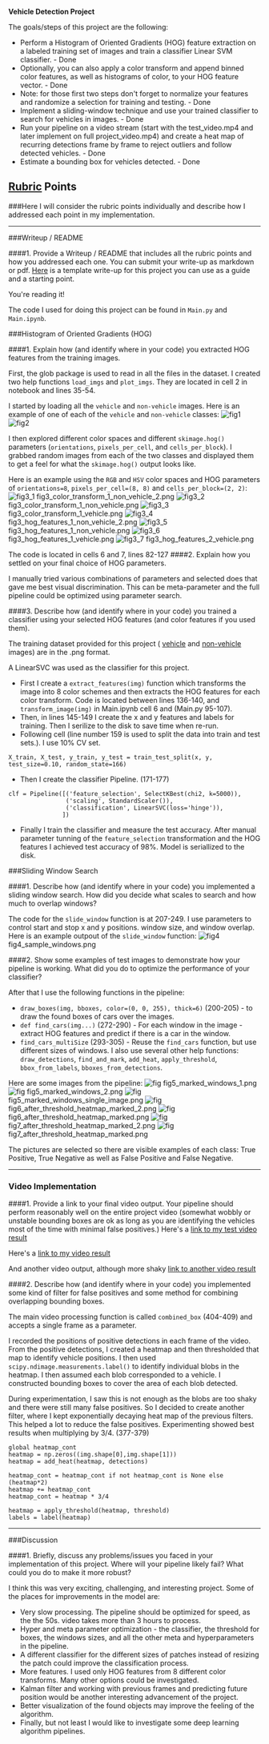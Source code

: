 **Vehicle Detection Project**

The goals/steps of this project are the following:

* Perform a Histogram of Oriented Gradients (HOG) feature extraction on a labeled training set of images and train a classifier Linear SVM classifier. - Done
* Optionally, you can also apply a color transform and append binned color features, as well as histograms of color, to your HOG feature vector. - Done
* Note: for those first two steps don't forget to normalize your features and randomize a selection for training and testing. - Done
* Implement a sliding-window technique and use your trained classifier to search for vehicles in images. - Done
* Run your pipeline on a video stream (start with the test_video.mp4 and later implement on full project_video.mp4) and create a heat map of recurring detections frame by frame to reject outliers and follow detected vehicles. - Done
* Estimate a bounding box for vehicles detected. - Done


## [Rubric](https://review.udacity.com/#!/rubrics/513/view) Points
###Here I will consider the rubric points individually and describe how I addressed each point in my implementation.  

---
###Writeup / README

####1. Provide a Writeup / README that includes all the rubric points and how you addressed each one.  You can submit your write-up as markdown or pdf.  [Here](https://github.com/udacity/CarND-Vehicle-Detection/blob/master/writeup_template.md) is a template write-up for this project you can use as a guide and a starting point.  

You're reading it!

The code I used for doing this project can be found in `Main.py` and `Main.ipynb`. 


###Histogram of Oriented Gradients (HOG)

####1. Explain how (and identify where in your code) you extracted HOG features from the training images.

First, the glob package is used to read in all the files in the dataset. I created two help functions `load_imgs` and `plot_imgs`. They are located in cell 2 in notebook and lines 35-54.



I started by loading all the `vehicle` and `non-vehicle` images.  Here is an example of one of each of the `vehicle` and `non-vehicle` classes:
![fig1](./output_images/fig1_vehicle_imgs.png)
![fig2](./output_images/fig2_non_vehicle_imgs.png)


I then explored different color spaces and different `skimage.hog()` parameters (`orientations`, `pixels_per_cell`, and `cells_per_block`).  I grabbed random images from each of the two classes and displayed them to get a feel for what the `skimage.hog()` output looks like.

Here is an example using the `RGB` and `HSV` color spaces and HOG parameters of `orientations=8`, `pixels_per_cell=(8, 8)` and `cells_per_block=(2, 2)`:
![fig3_1](./output_images/fig3_color_transform_1_non_vehicle_2.png) fig3_color_transform_1_non_vehicle_2.png
![fig3_2](./output_images/fig3_color_transform_1_non_vehicle.png) fig3_color_transform_1_non_vehicle.png
![fig3_3](./output_images/fig3_color_transform_1_vehicle.png) fig3_color_transform_1_vehicle.png
![fig3_4](./output_images/fig3_hog_features_1_non_vehicle_2.png) fig3_hog_features_1_non_vehicle_2.png
![fig3_5](./output_images/fig3_hog_features_1_non_vehicle.png) fig3_hog_features_1_non_vehicle.png
![fig3_6](./output_images/fig3_hog_features_1_vehicle.png) fig3_hog_features_1_vehicle.png
![fig3_7](./output_images/fig3_hog_features_2_vehicle.png) fig3_hog_features_2_vehicle.png

The code is located in cells 6 and 7, lines 82-127
####2. Explain how you settled on your final choice of HOG parameters.

I manually tried various combinations of parameters and selected does that gave me best visual discrimination.
This can be meta-parameter and the full pipeline could be optimized using parameter search.

####3. Describe how (and identify where in your code) you trained a classifier using your selected HOG features (and color features if you used them).

The training dataset provided for this project ( [vehicle](https://s3.amazonaws.com/udacity-sdc/Vehicle_Tracking/vehicles.zip) and [non-vehicle](https://s3.amazonaws.com/udacity-sdc/Vehicle_Tracking/non-vehicles.zip) images) are in the .png format. 

A LinearSVC was used as the classifier for this project. 
* First I create a `extract_features(img)` function which transforms the image into 8 color schemes and then extracts the HOG features for each color transform. Code is located between lines 136-140, and `transform_image(img)` in Main.ipynb cell 6 and (Main.py 95-107).
* Then, in lines 145-149 I create the x and y features and labels for training. Then I serilize to the disk to save time when re-run.
* Following cell (line number 159 is used to split the data into train and test sets.). I use 10% CV set.
```
X_train, X_test, y_train, y_test = train_test_split(x, y, test_size=0.10, random_state=166)
```
* Then I create the classifier Pipeline. (171-177)
```
clf = Pipeline([('feature_selection', SelectKBest(chi2, k=5000)),
                ('scaling', StandardScaler()),
                ('classification', LinearSVC(loss='hinge')),
               ])
```
* Finally I train the classifier and measure the test accuracy. After manual parameter tunning of the `feature_selection` transformation and the HOG features I achieved test accuracy of 98%. Model is seriallized to the disk.


###Sliding Window Search

####1. Describe how (and identify where in your code) you implemented a sliding window search.  How did you decide what scales to search and how much to overlap windows?

The code for the `slide_window` function is at 207-249. I use parameters to control start and stop x and y positions. window size, and window overlap.
Here is an example outpout of the `slide_window` function:
![fig4](./output_images/fig4_sample_windows.png) fig4_sample_windows.png

####2. Show some examples of test images to demonstrate how your pipeline is working.  What did you do to optimize the performance of your classifier?

After that I use the following functions in the pipeline:
* `draw_boxes(img, bboxes, color=(0, 0, 255), thick=6)` (200-205) - to draw the found boxes of cars over the images.
* `def find_cars(img...)` (272-290) - For each window in the image - extract HOG features and predict if there is a car in the window.
* `find_cars_multiSize` (293-305) - Reuse the `find_cars` function, but use different sizes of windows.
I also use several other help functions:
`draw_detections`, `find_and_mark`, `add_heat`, `apply_threshold`, `bbox_from_labels`, `bboxes_from_detections`.

Here are some images from the pipeline:
![fig](./output_images/fig5_marked_windows_1.png) fig5_marked_windows_1.png
![fig](./output_images/fig5_marked_windows_2.png) fig5_marked_windows_2.png
![fig](./output_images/fig5_marked_windows_single_image.png) fig5_marked_windows_single_image.png
![fig](./output_images/fig6_after_threshold_heatmap_marked_2.png) fig6_after_threshold_heatmap_marked_2.png
![fig](./output_images/fig6_after_threshold_heatmap_marked.png) fig6_after_threshold_heatmap_marked.png
![fig](./output_images/fig7_after_threshold_heatmap_marked_2.png) fig7_after_threshold_heatmap_marked_2.png
![fig](./output_images/fig7_after_threshold_heatmap_marked.png) fig7_after_threshold_heatmap_marked.png

The pictures are selected so there are visible examples of each class: True Positive, True Negative as well as False Positive and False Negative.

---

### Video Implementation

####1. Provide a link to your final video output.  Your pipeline should perform reasonably well on the entire project video (somewhat wobbly or unstable bounding boxes are ok as long as you are identifying the vehicles most of the time with minimal false positives.)
Here's a [link to my test video result](./test_video_out.mp4)

Here's a [link to my video result](./project_video_out2.mp4)

And another video output, although more shaky [link to another video result](./project_video_out.mp4)

####2. Describe how (and identify where in your code) you implemented some kind of filter for false positives and some method for combining overlapping bounding boxes.

The main video processing function is called `combined_box` (404-409) and accepts a single frame as a parameter.

I recorded the positions of positive detections in each frame of the video.  From the positive detections, I created a heatmap and then thresholded that map to identify vehicle positions.  I then used `scipy.ndimage.measurements.label()` to identify individual blobs in the heatmap.  I then assumed each blob corresponded to a vehicle.  I constructed bounding boxes to cover the area of each blob detected.  

During experimentation, I saw this is not enough as the blobs are too shaky and there were still many false positives. So I decided to create another filter, where I kept exponentially decaying heat map of the previous filters. This helped a lot to reduce the false positives. Experimenting showed best results when multiplying by 3/4. (377-379)
```
global heatmap_cont
heatmap = np.zeros((img.shape[0],img.shape[1]))
heatmap = add_heat(heatmap, detections)

heatmap_cont = heatmap_cont if not heatmap_cont is None else (heatmap*2)
heatmap += heatmap_cont
heatmap_cont = heatmap * 3/4

heatmap = apply_threshold(heatmap, threshold)
labels = label(heatmap)
```

---

###Discussion

####1. Briefly, discuss any problems/issues you faced in your implementation of this project.  Where will your pipeline likely fail?  What could you do to make it more robust?

I think this was very exciting, challenging, and interesting project. Some of the places for improvements in the model are:
* Very slow processing. The pipeline should be optimized for speed, as the the 50s. video takes more than 3 hours to process.
* Hyper and meta parameter optimization - the classifier, the threshold for boxes, the windows sizes, and all the other meta and hyperparameters in the pipeline.
* A different classifier for the different sizes of patches instead of resizing the patch could improve the classification process.
* More features. I used only HOG features from 8 different color transforms. Many other options could be investigated.
* Kalman filter and working with previous frames and predicting future position would be another interesting advancement of the project.
* Better visualization of the found objects may improve the feeling of the algorithm.
* Finally, but not least I would like to investigate some deep learning algorithm pipelines.
